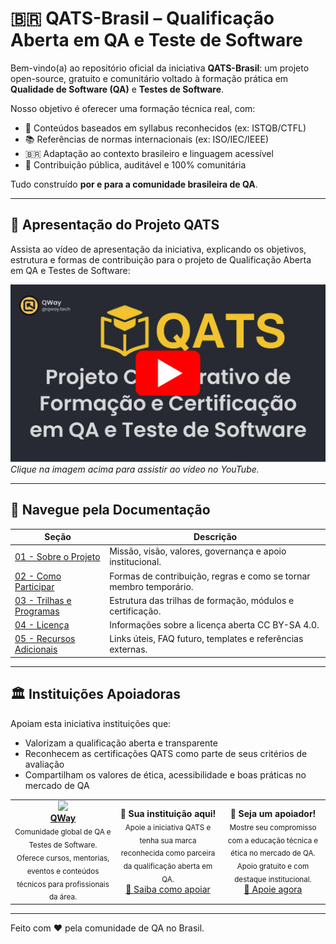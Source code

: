 # 🇧🇷 QATS-Brasil – Qualificação Aberta em QA e Teste de Software

Bem-vindo(a) ao repositório oficial da iniciativa **QATS-Brasil**: um projeto open-source, gratuito e comunitário voltado à formação prática em **Qualidade de Software (QA)** e **Testes de Software**.

Nosso objetivo é oferecer uma formação técnica real, com:

- 🧠 Conteúdos baseados em syllabus reconhecidos (ex: ISTQB/CTFL)
- 📚 Referências de normas internacionais (ex: ISO/IEC/IEEE)
- 🇧🇷 Adaptação ao contexto brasileiro e linguagem acessível
- 🤝 Contribuição pública, auditável e 100% comunitária

Tudo construído **por e para a comunidade brasileira de QA**.

---

## 🎥 Apresentação do Projeto QATS

Assista ao vídeo de apresentação da iniciativa, explicando os objetivos, estrutura e formas de contribuição para o projeto de Qualificação Aberta em QA e Testes de Software:

[![▶️ Assista ao vídeo no YouTube](assets/images/video-apresentacao.png)](https://youtu.be/6DT8OPQsJhI)  
*Clique na imagem acima para assistir ao vídeo no YouTube.*

---

## 🧭 Navegue pela Documentação

| Seção                          | Descrição                                                                                       |
|--------------------------------|------------------------------------------------------------------------------------------------|
| [01 - Sobre o Projeto](docs/01-Sobre-o-Projeto.md)         | Missão, visão, valores, governança e apoio institucional.                                   |
| [02 - Como Participar](docs/02-Como-Participar.md)       | Formas de contribuição, regras e como se tornar membro temporário.                       |
| [03 - Trilhas e Programas](docs/03-Trilhas-e-Programas.md)                     | Estrutura das trilhas de formação, módulos e certificação.                       |
| [04 - Licença](docs/04-Licenca.md) | Informações sobre a licença aberta CC BY-SA 4.0.                                 |
| [05 - Recursos Adicionais](docs/05-Recursos-Adicionais.md)             | Links úteis, FAQ futuro, templates e referências externas.                                         |

---

## 🏛️ Instituições Apoiadoras

Apoiam esta iniciativa instituições que:

- Valorizam a qualificação aberta e transparente
- Reconhecem as certificações QATS como parte de seus critérios de avaliação
- Compartilham os valores de ética, acessibilidade e boas práticas no mercado de QA

<table>
  <tr>
    <td width="33%" align="center" valign="middle">
      <img src="https://github.com/user-attachments/assets/d6beb057-eefb-49ac-af17-d72cb7fdb86d" style="max-width: 100%; height: auto;"><br>
      <strong><a href="https://www.qway.com.br">QWay</a></strong><br>
      <sub>Comunidade global de QA e Testes de Software. Oferece cursos, mentorias, eventos e conteúdos técnicos para profissionais da área.</sub>
    </td>
    <td width="33%" align="center" valign="middle">
      <strong>📣 Sua instituição aqui!</strong><br>
      <sub>Apoie a iniciativa QATS e tenha sua marca reconhecida como parceira da qualificação aberta em QA.</sub><br>
      <a href="https://github.com/qway-tech/qats-brasil/wiki/07-%E2%80%90-Apoio-Institucional">💬 Saiba como apoiar</a>
    </td>
    <td width="33%" align="center" valign="middle">
      <strong>📣 Seja um apoiador!</strong><br>
      <sub>Mostre seu compromisso com a educação técnica e ética no mercado de QA. Apoio gratuito e com destaque institucional.</sub><br>
      <a href="https://github.com/qway-tech/qats-brasil/issues/new?template=apoio-institucional.yml&title=%F0%9F%8F%A2%20[Apoio]%20Nome%20da%20Institui%C3%A7%C3%A3o">💬 Apoie agora</a>
    </td>
  </tr>
</table>

---

Feito com ❤️ pela comunidade de QA no Brasil.
